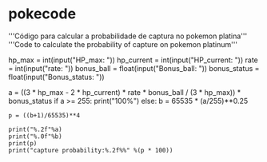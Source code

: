 # pokecode
'''Código para calcular a probabilidade de captura no pokemon platina'''
'''Code to calculate the probability of capture on pokemon platinum'''


hp_max = int(input("HP_max: "))
hp_current = int(input("HP_current: "))
rate = int(input("rate: "))
bonus_ball = float(input("Bonus_ball: "))
bonus_status = float(input("Bonus_status: "))

a = ((3 * hp_max - 2 * hp_current) * rate * bonus_ball / (3 * hp_max)) * bonus_status
if a >= 255: 
    print("100%")
else: 
    b = 65535 * (a/255)**0.25
    
    p = ((b+1)/65535)**4
    
    print("%.2f"%a)
    print("%.0f"%b)
    print(p)
    print("capture probability:%.2f%%" %(p * 100))
    
